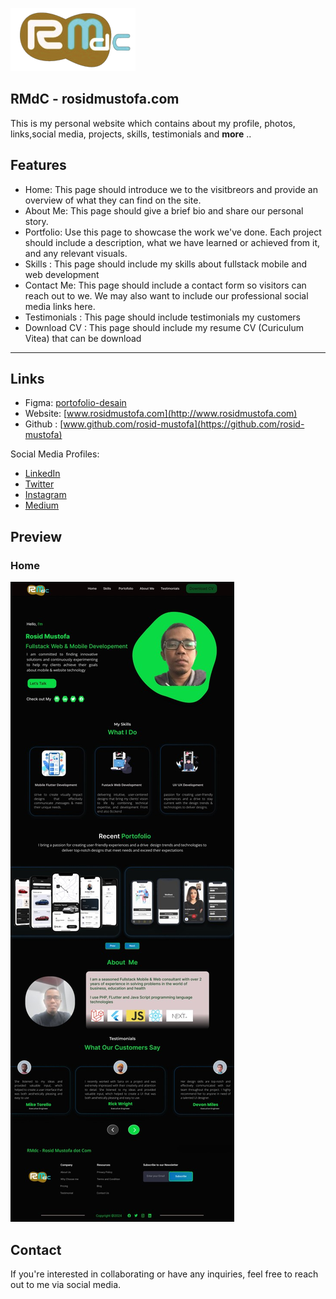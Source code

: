 ![Home](/previews/logobranding.png)

## RMdC - rosidmustofa.com

This is my personal website which contains about my profile, photos, links,social media, projects, skills, testimonials and **more** ..

## Features

- Home: This page should introduce we to the visitbreors and provide an overview of what they can find on the site.
- About Me: This page should give a brief bio and share our personal story.
- Portfolio: Use this page to showcase the work we've done. Each project should include a description, what we have learned or achieved   from it, and any relevant visuals.
- Skills : This page should include my skills about fullstack mobile and web development
- Contact Me: This page should include a contact form so visitors can reach out to we. We may also want to include our professional social media links here.
- Testimonials : This page should include testimonials my customers
- Download CV : This page should include my resume CV (Curiculum Vitea) that can be download

---

## Links
- Figma: [portofolio-desain](https://www.figma.com/file/IcM2ePPR6tVG1zXMsHtZug/Portfolio-Website?type=design&node-id=0%3A1&mode=design&t=lhsMciXb1LSIa5YZ-1)
- Website: [www.rosidmustofa.com](http://www.rosidmustofa.com)
- Github : [www.github.com/rosid-mustofa](https://github.com/rosid-mustofa)

Social Media Profiles:
- [LinkedIn](https://www.linkedin.com/in/rosidmustofa)
- [Twitter](https://twitter.com/rosidcodelab)
- [Instagram](https://www.instagram.com/rosid_mustofa)
- [Medium](https://rosidmustofa.medium.com/)

## Preview
### Home
![Home](/previews/home.jpg)



## Contact

If you're interested in collaborating or have any inquiries, feel free to reach out to me via social media.


